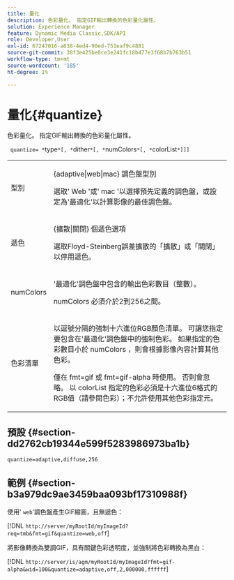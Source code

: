 ```yaml
---
title: 量化
description: 色彩量化。 指定GIF輸出轉換的色彩量化屬性。
solution: Experience Manager
feature: Dynamic Media Classic,SDK/API
role: Developer,User
exl-id: 67247016-a038-4ed4-90ed-751eaf9c4881
source-git-commit: 38f3e425be0ce3e241fc18b477e3f68b7b763b51
workflow-type: tm+mt
source-wordcount: '185'
ht-degree: 1%

---
```


# 量化{#quantize}

色彩量化。 指定GIF輸出轉換的色彩量化屬性。

` quantize= *`type`*[, *`dither`*[, *`numColors`*[, *`colorList`*]]]`

<table id="simpletable_6BF155FCB8224E7EBFC8D8375AD26A71"> 
 <tr class="strow"> 
  <td class="stentry"> <p> <span class="codeph"> <span class="varname">型別</span> </span> </p> </td> 
  <td class="stentry"> <p> <span class="codeph"> {adaptive|web|mac} </span>調色盤型別 </p> <p>選取'<span class="codeph"> Web </span>'或'<span class="codeph"> mac </span>'以選擇預先定義的調色盤，或設定為'<span class="codeph">最適化</span>'以計算影像的最佳調色盤。 </p> </td> 
 </tr> 
 <tr class="strow"> 
  <td class="stentry"> <p> <span class="codeph"> <span class="varname">遞色</span> </span> </p> </td> 
  <td class="stentry"> <p> <span class="codeph"> {擴散|關閉} </span>個遞色選項 </p> <p>選取Floyd-Steinberg誤差擴散的「擴散」或「關閉」以停用遞色。 </p> </td> 
 </tr> 
 <tr class="strow"> 
  <td class="stentry"> <p> <span class="codeph"> <span class="varname"> numColors </span> </span> </p> </td> 
  <td class="stentry"> <p>'<span class="codeph">最適化</span>'調色盤中包含的輸出色彩數目（整數）。 </p> <p> <span class="codeph"> <span class="varname"> numColors </span> </span>必須介於2到256之間。 </p> </td> 
 </tr> 
 <tr class="strow"> 
  <td class="stentry"> <p> <span class="codeph"> <span class="varname">色彩清單</span> </span> </p> </td> 
  <td class="stentry"> <p>以逗號分隔的強制十六進位RGB顏色清單。 可讓您指定要包含在'<span class="codeph">最適化</span>'調色盤中的強制色彩。 如果指定的色彩數目小於<span class="codeph"> numColors </span>，則會根據影像內容計算其他色彩。 </p> <p>僅在<span class="codeph"> fmt=gif </span>或<span class="codeph"> fmt=gif-alpha </span>時使用。 否則會忽略。 以<span class="codeph"> <span class="varname"> colorList </span> </span>指定的色彩必須是十六進位6格式的RGB值（請參閱<span class="codeph">色彩</span>）；不允許使用其他色彩指定元。 </p> </td> 
 </tr> 
</table>

## 預設 {#section-dd2762cb19344e599f5283986973ba1b}

`quantize=adaptive,diffuse,256`

## 範例 {#section-b3a979dc9ae3459baa093bf17310988f}

使用&#39; `web`&#39;調色盤產生GIF縮圖，且無遞色：

[!DNL `http://server/myRootId/myImageId?req=tmb&fmt=gif&quantize=web,off`]

將影像轉換為雙調GIF，具有關鍵色彩透明度，並強制將色彩轉換為黑白：

[!DNL `http://server/is/agm/myRootId/myImageId?fmt=gif-alpha&wid=100&quantize=adaptive,off,2,000000,ffffff`]
